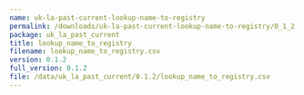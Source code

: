 ```yaml
---
name: uk-la-past-current-lookup-name-to-registry
permalink: /downloads/uk-la-past-current-lookup-name-to-registry/0_1_2
package: uk_la_past_current
title: lookup_name_to_registry
filename: lookup_name_to_registry.csv
version: 0.1.2
full_version: 0.1.2
file: /data/uk_la_past_current/0.1.2/lookup_name_to_registry.csv
---
```

